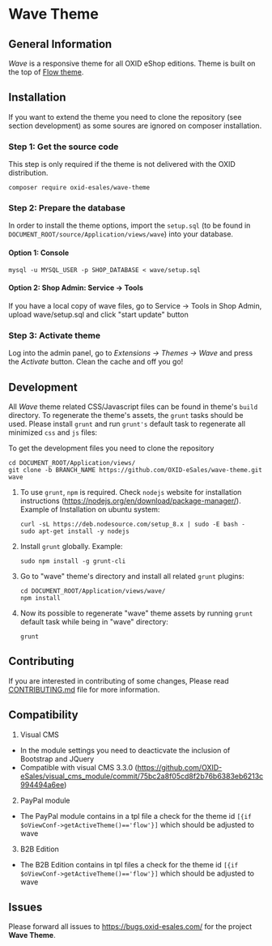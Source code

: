 # Wave Theme

## General Information

*Wave* is a responsive theme for all OXID eShop editions. Theme is built on the top of [Flow theme](https://github.com/OXID-eSales/flow_theme).

## Installation
If you want to extend the theme you need to clone the repository (see section development) as some soures are ignored on composer installation. 


### Step 1: Get the source code

This step is only required if the theme is not delivered with the OXID distribution.
```
composer require oxid-esales/wave-theme
```

### Step 2: Prepare the database 

In order to install the theme options, import the ``setup.sql`` (to be found in ``DOCUMENT_ROOT/source/Application/views/wave``) into your database.

#### Option 1: Console

``mysql -u MYSQL_USER -p SHOP_DATABASE < wave/setup.sql``

#### Option 2: Shop Admin: Service -> Tools

If you have a local copy of wave files, go to Service -> Tools in Shop Admin, upload wave/setup.sql and click "start update" button

### Step 3: Activate theme 

Log into the admin panel, go to *Extensions → Themes → Wave* and press the *Activate* button. Clean the cache and off you go!

## Development

All *Wave* theme related CSS/Javascript files can be found in theme's ``build`` directory. To regenerate the theme's assets, the ``grunt`` tasks should be used. Please install ``grunt`` and run ``grunt's`` default task to regenerate all minimized ``css`` and ``js`` files:

To get the development files you need to clone the repository

	cd DOCUMENT_ROOT/Application/views/
	git clone -b BRANCH_NAME https://github.com/OXID-eSales/wave-theme.git wave
	
1. To use ``grunt``, ``npm`` is required. Check ``nodejs`` website for installation
instructions (https://nodejs.org/en/download/package-manager/). Example of
Installation on ubuntu system:

	```
	curl -sL https://deb.nodesource.com/setup_8.x | sudo -E bash -
	sudo apt-get install -y nodejs
	```

2. Install ``grunt`` globally. Example:

	```
    sudo npm install -g grunt-cli
    ```

3. Go to "wave" theme's directory and install all related ``grunt`` plugins:

	```
    cd DOCUMENT_ROOT/Application/views/wave/
    npm install
    ```

4. Now its possible to regenerate "wave" theme assets by running ``grunt`` default
task while being in "wave" directory:

	```
	grunt
	```

## Contributing

If you are interested in contributing of some changes, Please read [CONTRIBUTING.md](CONTRIBUTING.md) file for more information.

## Compatibility

1. Visual CMS
- In the module settings you need to deacticvate the inclusion of Bootstrap and JQuery
- Compatible with visual CMS 3.3.0 (https://github.com/OXID-eSales/visual_cms_module/commit/75bc2a8f05cd8f2b76b6383eb6213c994494a6ee)

2. PayPal module
- The PayPal module contains in a tpl file a check for the theme id ```[{if $oViewConf->getActiveTheme()=='flow'}]``` which should be adjusted to wave

3. B2B Edition
- The B2B Edition contains in tpl files a check for the theme id ```[{if $oViewConf->getActiveTheme()=='flow'}]``` which should be adjusted to wave

## Issues

Please forward all issues to https://bugs.oxid-esales.com/ for the project **Wave Theme**.
